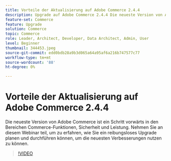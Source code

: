 ```yaml
---
title: Vorteile der Aktualisierung auf Adobe Commerce 2.4.4
description: Upgrade auf Adobe Commerce 2.4.4 Die neueste Version von Adobe Commerce stellt einen Schritt nach vorn hinsichtlich Commerce-Funktionen, Sicherheit und Leistung dar. Nehmen Sie an diesem Webinar teil, um zu erfahren, wie Sie ein reibungsloses Upgrade planen und durchführen können, um die neuesten Verbesserungen nutzen zu können.
feature-set: Commerce
feature: Upgrade
solution: Commerce
topic: Commerce
role: Leader, Architect, Developer, Data Architect, Admin, User
level: Beginner
thumbnail: 344453.jpeg
source-git-commit: edd0bdb28a9b3d065a64a95af6a216b747577c77
workflow-type: tm+mt
source-wordcount: '88'
ht-degree: 0%

---
```


# Vorteile der Aktualisierung auf Adobe Commerce 2.4.4

Die neueste Version von Adobe Commerce ist ein Schritt vorwärts in den Bereichen Commerce-Funktionen, Sicherheit und Leistung. Nehmen Sie an diesem Webinar teil, um zu erfahren, wie Sie ein reibungsloses Upgrade planen und durchführen können, um die neuesten Verbesserungen nutzen zu können.

>[!VIDEO](https://video.tv.adobe.com/v/344453/?quality=12&learn=on)
